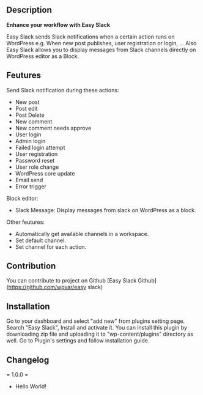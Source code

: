 ## Description
**Enhance your workflow with Easy Slack**

Easy Slack sends Slack notifications when a certain action runs on WordPress e.g. When new post publishes, user registration or login, ...
Also Easy Slack allows you to display messages from Slack channels directly on WordPress editor as a Block.

## Feutures

Send Slack notification during these actions:
* New post
* Post edit
* Post Delete
* New comment
* New comment needs approve
* User login
* Admin login
* Failed login attempt
* User registration
* Password reset
* User role change
* WordPress core update
* Email send
* Error trigger

Block editor:
* Slack Message: Display messages from slack on WordPress as a block.

Other feutures:
* Automatically get available channels in a workspace.
* Set default channel.
* Set channel for each action.

## Contribution
You can contribute to project on Github
[Easy Slack Github](https://github.com/wpvar/easy slack)

## Installation

Go to your dashboard and select "add new" from plugins setting page. Search "Easy Slack", Install and activate it.
You can install this plugin by downloading zip file and uploading it to "wp-content/plugins" directory as well.
Go to Plugin's settings and follow installation guide.

## Changelog
= 1.0.0 =
* Hello World!